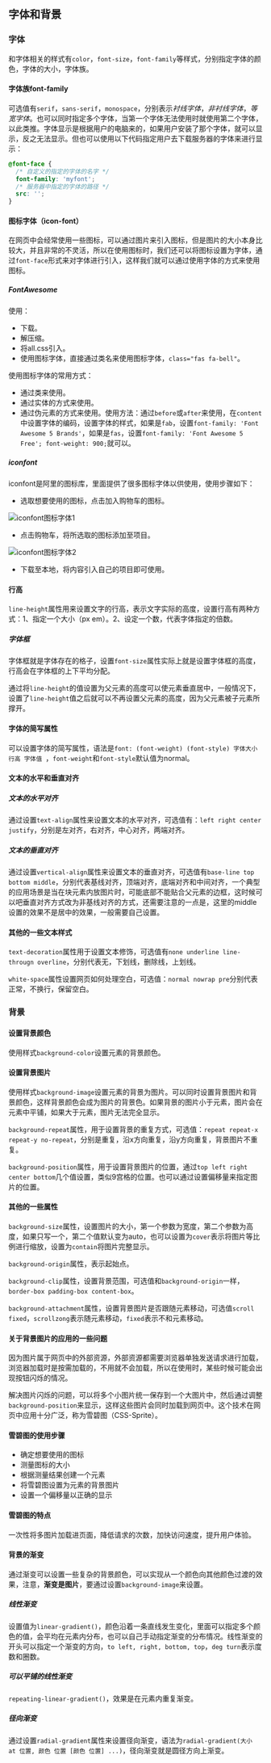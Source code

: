 ## 字体和背景

### 字体

和字体相关的样式有`color`，`font-size`，`font-family`等样式，分别指定字体的颜色，字体的大小，字体族。

#### 字体族font-family

可选值有`serif`，`sans-serif`，`monospace`，分别表示*衬线字体*，*非衬线字体*，*等宽字体*。也可以同时指定多个字体，当第一个字体无法使用时就使用第二个字体，以此类推。字体显示是根据用户的电脑来的，如果用户安装了那个字体，就可以显示，反之无法显示。但也可以使用以下代码指定用户去下载服务器的字体来进行显示：

  ```css
@font-face {
	/* 自定义的指定的字体的名字 */
	font-family: 'myfont';
	/* 服务器中指定的字体的路径 */
	src: '';
}
  ```

#### 图标字体（icon-font）

在网页中会经常使用一些图标，可以通过图片来引入图标，但是图片的大小本身比较大，并且非常的不灵活，所以在使用图标时，我们还可以将图标设置为字体，通过`font-face`形式来对字体进行引入，这样我们就可以通过使用字体的方式来使用图标。

##### FontAwesome

使用：

- 下载。
- 解压缩。
- 将all.css引入。
- 使用图标字体，直接通过类名来使用图标字体，`class="fas fa-bell"`。

使用图标字体的常用方式：

- 通过类来使用。
- 通过实体的方式来使用。
- 通过伪元素的方式来使用。使用方法：通过`before`或`after`来使用，在`content`中设置字体的编码，设置字体的样式，如果是`fab`，设置`font-family: 'Font Awesome 5 Brands'`，如果是`fas`，设置`font-family: 'Font Awesome 5 Free'; font-weight: 900;`就可以。

##### iconfont

iconfont是阿里的图标库，里面提供了很多图标字体以供使用，使用步骤如下：

- 选取想要使用的图标，点击加入购物车的图标。

![iconfont图标字体1](../images/iconfont图标字体1.png)

- 点击购物车，将所选取的图标添加至项目。

![iconfont图标字体2](../images/iconfont图标字体2.png)

- 下载至本地，将内容引入自己的项目即可使用。

#### 行高

`line-height`属性用来设置文字的行高，表示文字实际的高度，设置行高有两种方式：1、指定一个大小（px em）。2、设定一个数，代表字体指定的倍数。

##### 字体框

字体框就是字体存在的格子，设置`font-size`属性实际上就是设置字体框的高度，行高会在字体框的上下平均分配。

通过将`line-height`的值设置为父元素的高度可以使元素垂直居中，一般情况下，设置了`line-height`值之后就可以不再设置父元素的高度，因为父元素被子元素所撑开。

#### 字体的简写属性

可以设置字体的简写属性，语法是`font: (font-weight) (font-style) 字体大小 行高 字体值 `，`font-weight`和`font-style`默认值为normal。

#### 文本的水平和垂直对齐

##### 文本的水平对齐

通过设置`text-align`属性来设置文本的水平对齐，可选值有：`left right center justify`，分别是左对齐，右对齐，中心对齐，两端对齐。

##### 文本的垂直对齐

通过设置`vertical-align`属性来设置文本的垂直对齐，可选值有`base-line top bottom middle`，分别代表基线对齐，顶端对齐，底端对齐和中间对齐，一个典型的应用场景是当在块元素内放图片时，可能底部不能贴合父元素的边框，这时候可以吧垂直对齐方式改为非基线对齐的方式，还需要注意的一点是，这里的middle设置的效果不是居中的效果，一般需要自己设置。

#### 其他的一些文本样式

`text-decoration`属性用于设置文本修饰，可选值有`none underline line-througn overline`，分别代表无，下划线，删除线，上划线。

`white-space`属性设置网页如何处理空白，可选值：`normal nowrap pre`分别代表正常，不换行，保留空白。

### 背景

#### 设置背景颜色

使用样式`background-color`设置元素的背景颜色。

#### 设置背景图片

使用样式`background-image`设置元素的背景为图片。可以同时设置背景图片和背景颜色，这样背景颜色会成为图片的背景色。如果背景的图片小于元素，图片会在元素中平铺，如果大于元素，图片无法完全显示。

`background-repeat`属性，用于设置背景的重复方式，可选值：`repeat repeat-x repeat-y no-repeat`，分别是重复，沿x方向重复，沿y方向重复，背景图片不重复。

`background-position`属性，用于设置背景图片的位置，通过`top left right center bottom`几个值设置，类似9宫格的位置。也可以通过设置偏移量来指定图片的位置。

#### 其他的一些属性

`background-size`属性，设置图片的大小，第一个参数为宽度，第二个参数为高度，如果只写一个，第二个值默认变为auto，也可以设置为`cover`表示将图片等比例进行缩放，设置为`contain`将图片完整显示。

`background-origin`属性，表示起始点。

`background-clip`属性，设置背景范围，可选值和`background-origin`一样，`border-box padding-box content-box`。

`background-attachment`属性，设置背景图片是否跟随元素移动，可选值`scroll fixed`，`scrollzong`表示随元素移动，`fixed`表示不和元素移动。

#### 关于背景图片的应用的一些问题

因为图片属于网页中的外部资源，外部资源都需要浏览器单独发送请求进行加载，浏览器加载时是按需加载的，不用就不会加载，所以在使用时，某些时候可能会出现按钮闪烁的情况。

解决图片闪烁的问题，可以将多个小图片统一保存到一个大图片中，然后通过调整`background-position`来显示，这样这些图片会同时加载到网页中。这个技术在网页中应用十分广泛，称为雪碧图（CSS-Sprite）。

#### 雪碧图的使用步骤

- 确定想要使用的图标
- 测量图标的大小
- 根据测量结果创建一个元素
- 将雪碧图设置为元素的背景图片
- 设置一个偏移量以正确的显示

#### 雪碧图的特点

一次性将多图片加载进页面，降低请求的次数，加快访问速度，提升用户体验。

#### 背景的渐变

通过渐变可以设置一些复杂的背景颜色，可以实现从一个颜色向其他颜色过渡的效果，注意，**渐变是图片**，要通过设置`background-image`来设置。

##### 线性渐变

设置值为`linear-gradient()`，颜色沿着一条直线发生变化，里面可以指定多个颜色的值，会平均在元素内分布，也可以自己手动指定渐变的分布情况。线性渐变的开头可以指定一个渐变的方向，`to left, right, bottom, top`，`deg turn`表示度数和圈数。

##### 可以平铺的线性渐变

`repeating-linear-gradient()`，效果是在元素内重复渐变。

#####  径向渐变

通过设置`radial-gradient`属性来设置径向渐变，语法为`radial-gradient(大小 at 位置, 颜色 位置 [颜色 位置] ...)`，径向渐变就是圆径方向上渐变。